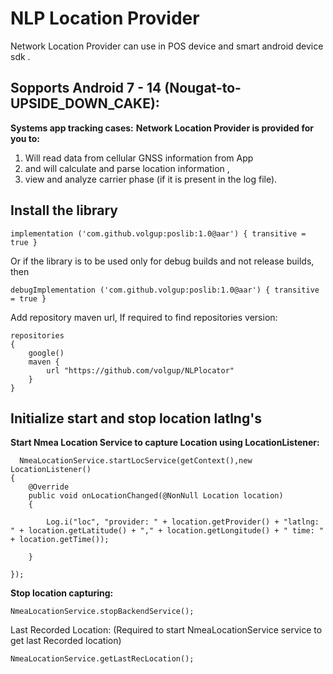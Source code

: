 
# NLP Location Provider
Network Location Provider can use in POS device and smart android device sdk .
 

## Sopports Android 7 - 14 (Nougat-to-UPSIDE_DOWN_CAKE):
**Systems app tracking cases:** 
**Network Location Provider is provided for you to:** 
1. Will read data from cellular GNSS information  from App
2. and will calculate and parse  location information ,
3. view and analyze carrier phase (if it is present in the log file).

## Install the library
    implementation ('com.github.volgup:poslib:1.0@aar') { transitive = true }

Or if the library is to be used only for debug builds and not release builds, then
    
    debugImplementation ('com.github.volgup:poslib:1.0@aar') { transitive = true }

Add repository maven url, If required to find repositories version: 
   
    repositories 
    {
        google()
        maven {
            url "https://github.com/volgup/NLPlocator"
        }
    }

## Initialize start and stop location latlng's

 **Start Nmea Location Service to capture Location using LocationListener:**
 
      NmeaLocationService.startLocService(getContext(),new LocationListener() 
    {
        @Override
        public void onLocationChanged(@NonNull Location location)
        { 
                                 
            Log.i("loc", "provider: " + location.getProvider() + "latlng: " + location.getLatitude() + "," + location.getLongitude() + " time: " + location.getTime());
    
        }
            
    }); 
**Stop location capturing:**
 
    NmeaLocationService.stopBackendService();

Last Recorded Location: (Required to start NmeaLocationService service
to get last Recorded location)

    NmeaLocationService.getLastRecLocation();

